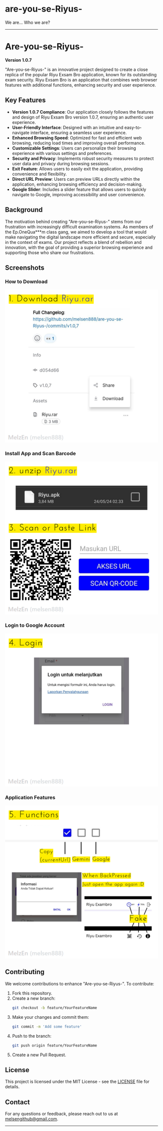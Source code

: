 # are-you-se-Riyus-
We are...
Who we are?

---

# Are-you-se-Riyus-

**Version 1.0.7**

"Are-you-se-Riyus-" is an innovative project designed to create a close replica of the popular Riyu Exsam Bro application, known for its outstanding exam security. Riyu Exsam Bro is an application that combines web browser features with additional functions, enhancing security and user experience.

## Key Features

- **Version 1.0.7 Compliance**: Our application closely follows the features and design of Riyu Exsam Bro version 1.0.7, ensuring an authentic user experience.
- **User-Friendly Interface**: Designed with an intuitive and easy-to-navigate interface, ensuring a seamless user experience.
- **Enhanced Browsing Speed**: Optimized for fast and efficient web browsing, reducing load times and improving overall performance.
- **Customizable Settings**: Users can personalize their browsing experience with various settings and preferences.
- **Security and Privacy**: Implements robust security measures to protect user data and privacy during browsing sessions.
- **Exit Feature**: Allows users to easily exit the application, providing convenience and flexibility.
- **Direct URL Preview**: Users can preview URLs directly within the application, enhancing browsing efficiency and decision-making.
- **Google Slider**: Includes a slider feature that allows users to quickly navigate to Google, improving accessibility and user convenience.

## Background

The motivation behind creating "Are-you-se-Riyus-" stems from our frustration with increasingly difficult examination systems. As members of the Ep.OneQua***m class gang, we aimed to develop a tool that would make navigating the digital landscape more efficient and secure, especially in the context of exams. Our project reflects a blend of rebellion and innovation, with the goal of providing a superior browsing experience and supporting those who share our frustrations.

## Screenshots

### How to Download
![Download via Releases](https://github.com/melsen888/are-you-se-Riyus-/blob/main/images/1.png)

### Install App and Scan Barcode
![Install and Scan](https://github.com/melsen888/are-you-se-Riyus-/blob/main/images/2.png)

### Login to Google Account
![Login to Google](https://github.com/melsen888/are-you-se-Riyus-/blob/main/images/3.png)

### Application Features
![App Features](https://github.com/melsen888/are-you-se-Riyus-/blob/main/images/4.png)

## Contributing

We welcome contributions to enhance "Are-you-se-Riyus-". To contribute:

1. Fork this repository.
2. Create a new branch:
    ```bash
    git checkout -b feature/YourFeatureName
    ```
3. Make your changes and commit them:
    ```bash
    git commit -m 'Add some feature'
    ```
4. Push to the branch:
    ```bash
    git push origin feature/YourFeatureName
    ```
5. Create a new Pull Request.

## License

This project is licensed under the MIT License - see the [LICENSE](LICENSE) file for details.

## Contact

For any questions or feedback, please reach out to us at [melsengithub@gmail.com](mailto:your.melsengithub@gmail).

---
